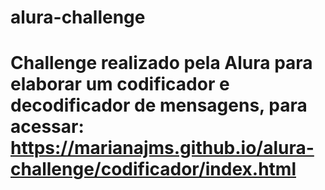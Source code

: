 # alura-challenge
# Challenge realizado pela Alura para elaborar um codificador e decodificador de mensagens, para acessar: https://marianajms.github.io/alura-challenge/codificador/index.html
